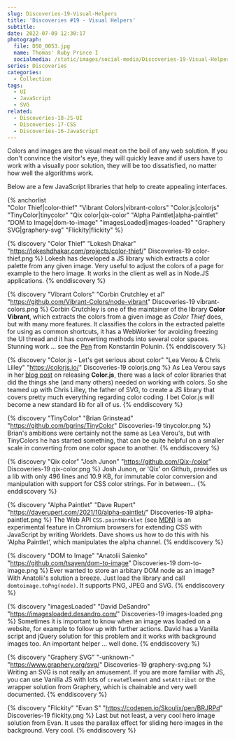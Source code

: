 ```yaml
---
slug: Discoveries-19-Visual-Helpers
title: 'Discoveries #19 - Visual Helpers'
subtitle:
date: 2022-07-09 12:30:17
photograph:
  file: D50_0053.jpg
  name: Thomas' Ruby Prince I
  socialmedia: /static/images/social-media/Discoveries-19-Visual-Helpers.png
series: Discoveries
categories:
  - Collection
tags:
  - UI
  - JavaScript
  - SVG
related:
  - Discoveries-18-JS-UI
  - Discoveries-17-CSS
  - Discoveries-16-JavaScript
---
```


Colors and images are the visual meat on the boil of any web solution. If you don't convince the visitor's eye, they will quickly leave and if users have to work with a visually poor solution, they will be too dissatisfied, no matter how well the algorithms work. 

Below are a few JavaScript libraries that help to create appealing interfaces.

{% anchorlist  
  "Color Thief|color-thief"
  "Vibrant Colors|vibrant-colors"
  "Color.js|colorjs"
  "TinyColor|tinycolor"
  "Qix color|qix-color"
  "Alpha Paintlet|alpha-paintlet"
  "DOM to Image|dom-to-image"
  "imagesLoaded|images-loaded"
  "Graphery SVG|graphery-svg"
  "Flickity|flickity"
%}

<!-- more -->

{% discovery "Color Thief" "Lokesh Dhakar" "https://lokeshdhakar.com/projects/color-thief/" Discoveries-19 color-thief.png %}
Lokesh has developed a JS library which extracts a color palette from any given image. Very useful to adjust the colors of a page for example to the hero image. It works in the client as well as in Node.JS applications.
{% enddiscovery %}

{% discovery "Vibrant Colors" "Corbin Crutchley et al" "https://github.com/Vibrant-Colors/node-vibrant" Discoveries-19 vibrant-colors.png %}
Corbin Crutchley is one of the maintainer of the library **Color Vibrant**, which extracts the colors from a given image as *Color Thief* does, but with many more features. It classifies the colors in the extracted palette for using as common shortcuts, it has a WebWorker for avoiding freezing the UI thread and it has converting methods into several color spaces. Stunning work ... see the [Pen](https://codepen.io/kopol/pen/QWjwrPN) from Konstantin Polunin.
{% enddiscovery %}

{% discovery "Color.js - Let's get serious about color" "Lea Verou & Chris Lilley" "https://colorjs.io/" Discoveries-19 colorjs.png %}
As Lea Verou says in her [blog post](https://lea.verou.me/2022/06/releasing-colorjs/) on releasing **Color.js**, there was a lack of color libraries that did the things she (and many others) needed on working with colors. So she teamed up with Chris Lilley, the father of SVG, to create a JS library that covers pretty much everything regarding color coding. I bet Color.js will become a new standard lib for all of us.
{% enddiscovery %}

{% discovery "TinyColor" "Brian Grinstead" "https://github.com/bgrins/TinyColor" Discoveries-19 tinycolor.png %}
Brian's ambitions were certainly not the same as Lea Verou's, but with TinyColors he has started something, that can be quite helpful on a smaller scale in converting from one color space to another.
{% enddiscovery %}

{% discovery "Qix color" "Josh Junon" "https://github.com/Qix-/color" Discoveries-19 qix-color.png %}
Josh Junon, or 'Qix' on Github, provides us a lib with only 496 lines and 10.9 KB, for immutable color conversion and manipulation with support for CSS color strings. For in between...
{% enddiscovery %}

{% discovery "Alpha Paintlet" "Dave Rupert" "https://daverupert.com/2021/10/alpha-paintlet/" Discoveries-19 alpha-paintlet.png %}
The Web API ``CSS.paintWorklet`` (see [MDN](https://developer.mozilla.org/en-US/docs/Web/API/PaintWorklet)) is an experimental feature in Chromium browsers for extending CSS with JavaScript by writing Worklets. Dave shows us how to do this with his 'Alpha Paintlet', which manipulates the alpha channel.
{% enddiscovery %}

{% discovery "DOM to Image" "Anatolii Saienko" "https://github.com/tsayen/dom-to-image" Discoveries-19 dom-to-image.png %}
Ever wanted to store an arbitary DOM node as an image? With Anatolii's solution a breeze. Just load the library and call ``domtoimage.toPng(node)``. It supports PNG, JPEG and SVG.
{% enddiscovery %}

{% discovery "imagesLoaded" "David DeSandro" "https://imagesloaded.desandro.com/" Discoveries-19 images-loaded.png %}
Sometimes it is important to know when an image was loaded on a website, for example to follow up with further actions. David has a Vanilla script and jQuery solution for this problem and it works with background images too. An important helper ... well done.
{% enddiscovery %}

{% discovery "Graphery SVG" "-unknown-" "https://www.graphery.org/svg/" Discoveries-19 graphery-svg.png %}
Writing an SVG is not really an amusement. If you are more familiar with JS, you can use Vanilla JS with lots of ``createElement`` and ``setAttribut`` or the wrapper solution from Graphery, which is chainable and very well documented.
{% enddiscovery %}

{% discovery "Flickity" "Evan S" "https://codepen.io/Skoulix/pen/BRJRPd" Discoveries-19 flickity.png %}
Last but not least, a very cool hero image solution from Evan. It uses the parallax effect for sliding hero images in the background. Very cool.
{% enddiscovery %}
